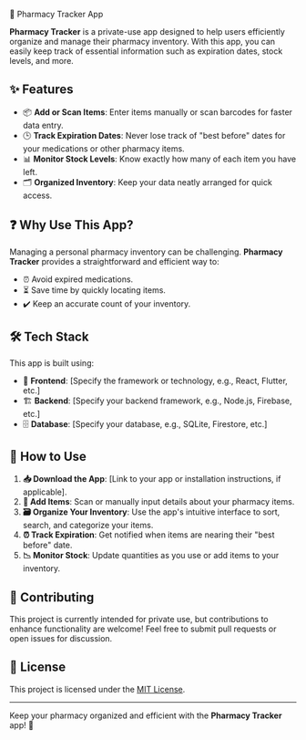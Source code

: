  💊 Pharmacy Tracker App

 

**Pharmacy Tracker** is a private-use app designed to help users efficiently organize and manage their pharmacy inventory. With this app, you can easily keep track of essential information such as expiration dates, stock levels, and more.

## ✨ Features

- 📦 **Add or Scan Items**: Enter items manually or scan barcodes for faster data entry.
- 🕒 **Track Expiration Dates**: Never lose track of "best before" dates for your medications or other pharmacy items.
- 📊 **Monitor Stock Levels**: Know exactly how many of each item you have left.
- 🗂️ **Organized Inventory**: Keep your data neatly arranged for quick access.

## ❓ Why Use This App?

Managing a personal pharmacy inventory can be challenging. **Pharmacy Tracker** provides a straightforward and efficient way to:

- ⏰ Avoid expired medications.
- ⏳ Save time by quickly locating items.
- ✔️ Keep an accurate count of your inventory.

## 🛠️ Tech Stack

This app is built using:

- 🎨 **Frontend**: [Specify the framework or technology, e.g., React, Flutter, etc.]
- 🏗️ **Backend**: [Specify your backend framework, e.g., Node.js, Firebase, etc.]
- 🗄️ **Database**: [Specify your database, e.g., SQLite, Firestore, etc.]

## 🚀 How to Use

1. **📥 Download the App**: [Link to your app or installation instructions, if applicable].
2. **📝 Add Items**: Scan or manually input details about your pharmacy items.
3. **🗃️ Organize Your Inventory**: Use the app's intuitive interface to sort, search, and categorize your items.
4. **⏰ Track Expiration**: Get notified when items are nearing their "best before" date.
5. **📉 Monitor Stock**: Update quantities as you use or add items to your inventory.

## 🤝 Contributing

This project is currently intended for private use, but contributions to enhance functionality are welcome! Feel free to submit pull requests or open issues for discussion.

## 📜 License

This project is licensed under the [MIT License](LICENSE).

---

Keep your pharmacy organized and efficient with the **Pharmacy Tracker** app! 🎉
